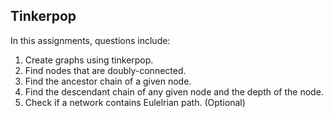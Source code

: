 ## Tinkerpop 

In this assignments, questions include: 
1. Create graphs using tinkerpop.    
2. Find nodes that are doubly-connected.    
3. Find the ancestor chain of a given node.   
4. Find the descendant chain of any given node and the depth of the node.    
5. Check if a network contains Eulelrian path. (Optional) 

